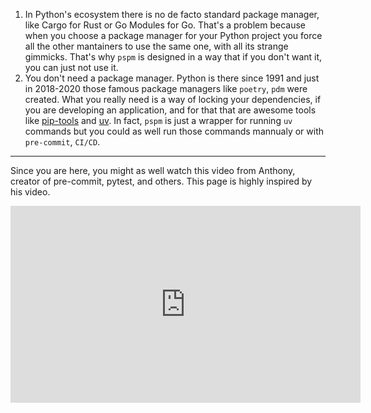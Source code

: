 1. In Python's ecosystem there is no de facto standard package manager, like Cargo for Rust or Go Modules for Go. That's a problem because when you choose a package manager for your Python project you force all the other mantainers to use the same one, with all its strange gimmicks. That's why `pspm` is designed in a way that if you don't want it, you can just not use it.
2. You don't need a package manager. Python is there since 1991 and just in 2018-2020 those famous package managers like `poetry`, `pdm` were created. What you really need is a way of locking your dependencies, if you are developing an application, and for that that are awesome tools like [pip-tools](https://github.com/jazzband/pip-tools) and [uv](https://github.com/jazzband/pip-tools). In fact, `pspm` is just a wrapper for running `uv` commands but you could as well run those commands mannualy or with `pre-commit`, `CI/CD`.

---
Since you are here, you might as well watch this video from Anthony, creator of pre-commit, pytest, and others. This page is highly inspired by his video.

<iframe width="560" height="315" src="https://www.youtube.com/embed/Gr9o8MW_pb0?si=uOvNqU9lLPhykqm3" title="YouTube video player" frameborder="0" allow="accelerometer; autoplay; clipboard-write; encrypted-media; gyroscope; picture-in-picture; web-share" referrerpolicy="strict-origin-when-cross-origin" allowfullscreen></iframe>
